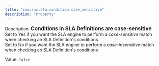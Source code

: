 ```yaml
---
title: "com.snc.sla.condition.case_sensitive"
description: "Property"
---
```


Description: <span style="font-weight:bold;font-size: larger">Conditions in SLA Definitions are case-sensitive<br/></span>
Set to Yes if you want the SLA engine to perform a <i>case-sensitive</i> match when checking an SLA Definition's conditions<br/>
Set to No if you want the SLA engine to perform a <i>case-insensitive</i> match when checking an SLA Definition's conditions

Value: `false`